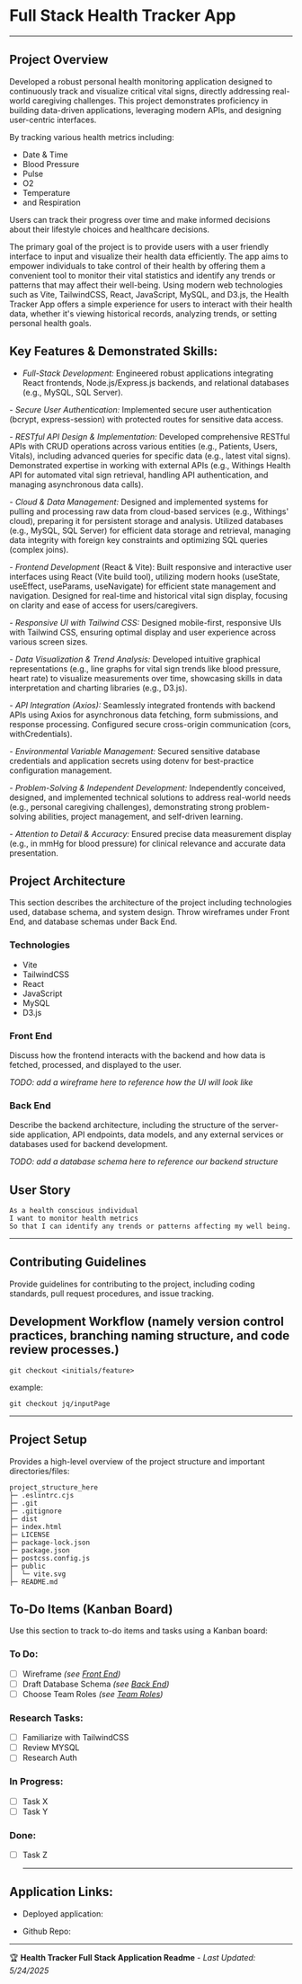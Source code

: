 # Full Stack Health Tracker App

***

## Project Overview

Developed a robust personal health monitoring application designed to continuously track and visualize critical vital signs, directly addressing real-world caregiving challenges. This project demonstrates proficiency in building data-driven applications, leveraging modern APIs, and designing user-centric interfaces.

By tracking various health metrics including:

- Date & Time
- Blood Pressure
- Pulse
- O2 
- Temperature
- and Respiration

Users can track their progress over time and make informed decisions about their lifestyle choices and healthcare decisions. 

The primary goal of the project is to provide users with a user friendly interface to input and visualize their health data efficiently. The app aims to empower individuals to take control of their health by offering them a convenient tool to monitor their vital statistics and identify any trends or patterns that may affect their well-being.
Using modern web technologies such as Vite, TailwindCSS, React, JavaScript, MySQL, and D3.js, the Health Tracker App offers a simple experience for users to interact with their health data, whether it's viewing historical records, analyzing trends, or setting personal health goals.

## Key Features & Demonstrated Skills:

- *Full-Stack Development:* Engineered robust applications integrating React frontends, Node.js/Express.js backends, and relational databases (e.g., MySQL, SQL Server).

*- Secure User Authentication:* Implemented secure user authentication (bcrypt, express-session) with protected routes for sensitive data access.

*- RESTful API Design & Implementation:* Developed comprehensive RESTful APIs with CRUD operations across various entities (e.g., Patients, Users, Vitals), including advanced queries for specific data (e.g., latest vital signs). Demonstrated expertise in working with external APIs (e.g., Withings Health API for automated vital sign retrieval, handling API authentication, and managing asynchronous data calls).

*- Cloud & Data Management:* Designed and implemented systems for pulling and processing raw data from cloud-based services (e.g., Withings' cloud), preparing it for persistent storage and analysis. Utilized databases (e.g., MySQL, SQL Server) for efficient data storage and retrieval, managing data integrity with foreign key constraints and optimizing SQL queries (complex joins).

*- Frontend Development* (React & Vite): Built responsive and interactive user interfaces using React (Vite build tool), utilizing modern hooks (useState, useEffect, useParams, useNavigate) for efficient state management and navigation. Designed for real-time and historical vital sign display, focusing on clarity and ease of access for users/caregivers.

*- Responsive UI with Tailwind CSS:* Designed mobile-first, responsive UIs with Tailwind CSS, ensuring optimal display and user experience across various screen sizes.

*- Data Visualization & Trend Analysis:* Developed intuitive graphical representations (e.g., line graphs for vital sign trends like blood pressure, heart rate) to visualize measurements over time, showcasing skills in data interpretation and charting libraries (e.g., D3.js).

*- API Integration (Axios):* Seamlessly integrated frontends with backend APIs using Axios for asynchronous data fetching, form submissions, and response processing. Configured secure cross-origin communication (cors, withCredentials).

*- Environmental Variable Management:* Secured sensitive database credentials and application secrets using dotenv for best-practice configuration management.

*- Problem-Solving & Independent Development:* Independently conceived, designed, and implemented technical solutions to address real-world needs (e.g., personal caregiving challenges), demonstrating strong problem-solving abilities, project management, and self-driven learning.

*- Attention to Detail & Accuracy:* Ensured precise data measurement display (e.g., in mmHg for blood pressure) for clinical relevance and accurate data presentation.


## Project Architecture

This section describes the architecture of the project including technologies used, database schema, and system design.
Throw wireframes under Front End, and database schemas under Back End.

### Technologies

-  Vite
- TailwindCSS
- React
- JavaScript
-  MySQL
-  D3.js

### Front End

Discuss how the frontend interacts with the backend and how data is fetched, processed, and displayed to the user.

*TODO: add a wireframe here to reference how the UI will look like*

### Back End

Describe the backend architecture, including the structure of the server-side application, API endpoints, data models, and any external services or databases used for backend development.

*TODO: add a database schema here to reference our backend structure*

## User Story

```plaintext
As a health conscious individual 
I want to monitor health metrics 
So that I can identify any trends or patterns affecting my well being. 
```

***

## Contributing Guidelines

Provide guidelines for contributing to the project, including coding standards, pull request procedures, and issue tracking.

## Development Workflow (namely version control practices, branching naming structure, and code review processes.)

``` git
git checkout <initials/feature>
```

example: 
``` 
git checkout jq/inputPage
```

***

## Project Setup

Provides a high-level overview of the project structure and important directories/files:

```plaintext
project_structure_here
├─ .eslintrc.cjs
├─ .git
├─ .gitignore
├─ dist
├─ index.html
├─ LICENSE
├─ package-lock.json
├─ package.json
├─ postcss.config.js
├─ public
│  └─ vite.svg
├─ README.md
```

## To-Do Items (Kanban Board)

  Use this section to track to-do items and tasks using a Kanban board:

  ### To Do:
  - [ ] Wireframe *(see [Front End](#front-end))*
  - [ ] Draft Database Schema *(see [Back End](#back-end))*
  - [ ] Choose Team Roles *(see [Team Roles](#team-roles))*

  ### Research Tasks:

  - [ ] Familiarize with TailwindCSS 
  - [ ] Review MYSQL
  - [ ] Research Auth

  ### In Progress:

  - [ ] Task X
  - [ ] Task Y

  ### Done:

  - [ ] Task Z
    ***
  
  ## Application Links:
  
  * Deployed application: 
  
  * Github Repo: 

---

🏆 **Health Tracker Full Stack Application Readme** - *Last Updated: 5/24/2025*
